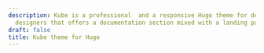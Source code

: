 ```yaml
---
description: Kube is a professional  and a responsive Hugo theme for developers and
  designers that offers a documentation section mixed with a landing page and a blog
draft: false
title: Kube theme for Hugo
---
```

